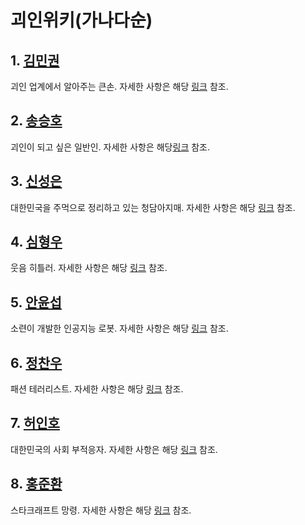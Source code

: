 # 괴인위키(가나다순)

## 1. [김민권](./mk.md)
괴인 업계에서 알아주는 큰손. 자세한 사항은 해당 [링크](./mk.md) 참조.

## 2. [송승호](./sh.md)
괴인이 되고 싶은 일반인. 자세한 사항은 해당[링크](./sh.md) 참조.

## 3. [신성은](./se.md)
대한민국을 주먹으로 정리하고 있는 청담아지매. 자세한 사항은 해당 [링크](./se.md) 참조.

## 4. [심형우](./hw.md)
웃음 히틀러. 자세한 사항은 해당 [링크](./hw.md) 참조.

## 5. [안윤섭](./ys.md)
소련이 개발한 인공지능 로봇. 자세한 사항은 해당 [링크](./ys.md) 참조.

## 6. [정찬우](./cw.md)
패션 테러리스트. 자세한 사항은 해당 [링크](./cw.md) 참조.

## 7. [허인호](./ih.md)
대한민국의 사회 부적응자. 자세한 사항은 해당 [링크](./ih.md) 참조.

## 8. [홍준환](./jh.md)
스타크래프트 망령. 자세한 사항은 해당 [링크](./jh.md) 참조.
